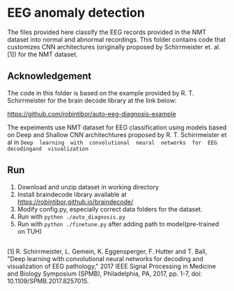 # EEG anomaly detection 
  The files provided here classify the EEG records provided in the NMT dataset into normal and abnormal recordings. 
  This folder contains code that customizes CNN architectures (originally proposed by Schirrmeister et. al. [1]) for the NMT dataset. 
  ## Acknowledgement
  The code in this folder is based on the example provided by R. T. Schirrmeister for the brain decode library at the link below: 
  
   https://github.com/robintibor/auto-eeg-diagnosis-example

 The expeiments use NMT dataset for EEG classification using models based on Deep and Shallow CNN architechtures proposed by 
  R. T. Schirrmeister et al in `Deep  learning  with  convolutional  neural  networks  for  EEG  decodingand  visualization`
## Run
1. Download and unzip dataset in working directory
2. Install braindecode library available at  https://robintibor.github.io/braindecode/
3. Modify config.py, especially correct data folders for the dataset.
4. Run with `python ./auto_diagnosis.py`
5. Run with `python ./finetune.py` after adding path to model(pre-trained on TUH)
##
[1] R. Schirrmeister, L. Gemein, K. Eggensperger, F. Hutter and T. Ball, "Deep learning with convolutional neural networks for decoding and visualization of EEG pathology," 2017 IEEE Signal Processing in Medicine and Biology Symposium (SPMB), Philadelphia, PA, 2017, pp. 1-7, doi: 10.1109/SPMB.2017.8257015.
